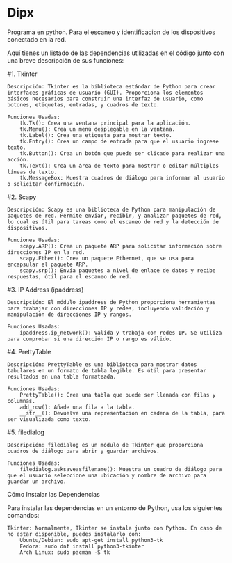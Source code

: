# Dipx
Programa en python. Para el escaneo y identificacion de los dispositivos conectado en la red.

Aquí tienes un listado de las dependencias utilizadas en el código junto con una breve descripción de sus funciones:

#1. Tkinter

    Descripción: Tkinter es la biblioteca estándar de Python para crear interfaces gráficas de usuario (GUI). Proporciona los elementos básicos necesarios para construir una interfaz de usuario, como botones, etiquetas, entradas, y cuadros de texto.

    Funciones Usadas:
        tk.Tk(): Crea una ventana principal para la aplicación.
        tk.Menu(): Crea un menú desplegable en la ventana.
        tk.Label(): Crea una etiqueta para mostrar texto.
        tk.Entry(): Crea un campo de entrada para que el usuario ingrese texto.
        tk.Button(): Crea un botón que puede ser clicado para realizar una acción.
        tk.Text(): Crea un área de texto para mostrar o editar múltiples líneas de texto.
        tk.MessageBox: Muestra cuadros de diálogo para informar al usuario o solicitar confirmación.

#2. Scapy

    Descripción: Scapy es una biblioteca de Python para manipulación de paquetes de red. Permite enviar, recibir, y analizar paquetes de red, lo cual es útil para tareas como el escaneo de red y la detección de dispositivos.

    Funciones Usadas:
        scapy.ARP(): Crea un paquete ARP para solicitar información sobre direcciones IP en la red.
        scapy.Ether(): Crea un paquete Ethernet, que se usa para encapsular el paquete ARP.
        scapy.srp(): Envía paquetes a nivel de enlace de datos y recibe respuestas, útil para el escaneo de red.

#3. IP Address (ipaddress)

    Descripción: El módulo ipaddress de Python proporciona herramientas para trabajar con direcciones IP y redes, incluyendo validación y manipulación de direcciones IP y rangos.

    Funciones Usadas:
        ipaddress.ip_network(): Valida y trabaja con redes IP. Se utiliza para comprobar si una dirección IP o rango es válido.

#4. PrettyTable

    Descripción: PrettyTable es una biblioteca para mostrar datos tabulares en un formato de tabla legible. Es útil para presentar resultados en una tabla formateada.

    Funciones Usadas:
        PrettyTable(): Crea una tabla que puede ser llenada con filas y columnas.
        add_row(): Añade una fila a la tabla.
        __str__(): Devuelve una representación en cadena de la tabla, para ser visualizada como texto.

#5. filedialog

    Descripción: filedialog es un módulo de Tkinter que proporciona cuadros de diálogo para abrir y guardar archivos.

    Funciones Usadas:
        filedialog.asksaveasfilename(): Muestra un cuadro de diálogo para que el usuario seleccione una ubicación y nombre de archivo para guardar un archivo.

Cómo Instalar las Dependencias

Para instalar las dependencias en un entorno de Python, usa los siguientes comandos:

    Tkinter: Normalmente, Tkinter se instala junto con Python. En caso de no estar disponible, puedes instalarlo con:
        Ubuntu/Debian: sudo apt-get install python3-tk
        Fedora: sudo dnf install python3-tkinter
        Arch Linux: sudo pacman -S tk
